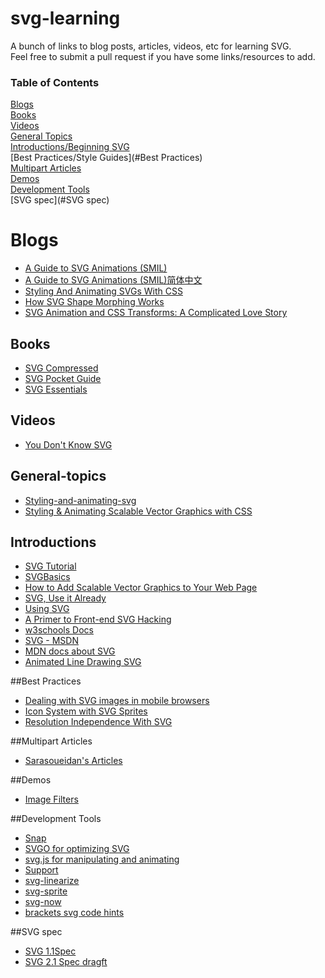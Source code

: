 svg-learning
============

A bunch of links to blog posts, articles, videos, etc for learning SVG.   
Feel free to submit a pull request if you have some links/resources to add.  


### Table of Contents
[Blogs](#blogs)  
[Books](#books)  
[Videos](#videos)  
[General Topics](#general-topics)  
[Introductions/Beginning SVG](#introductions)   
[Best Practices/Style Guides](#Best Practices)  
[Multipart Articles](#multipart-articles)  
[Demos](#demos)  
[Development Tools](#development-tools)  
[SVG spec](#SVG spec)  


# Blogs
- [A Guide to SVG Animations (SMIL)](http://css-tricks.com/guide-svg-animations-smil/)  
- [A Guide to SVG Animations (SMIL)简体中文](https://github.com/fengshuo/svg-animation/blob/master/README.md)  
- [Styling And Animating SVGs With CSS](http://www.smashingmagazine.com/2014/11/03/styling-and-animating-svgs-with-css/)  
- [How SVG Shape Morphing Works](http://css-tricks.com/svg-shape-morphing-works/)  
- [SVG Animation and CSS Transforms: A Complicated Love Story](http://css-tricks.com/svg-animation-on-css-transforms/)



## Books
- [SVG Compressed](http://jenkov.com/books/svg/index.html)
- [SVG Pocket Guide](http://svgpocketguide.com/book/)  
- [SVG Essentials](http://www.amazon.com/SVG-Essentials-J-David-Eisenberg/dp/1449374352/ref=sr_1_1?s=books&ie=UTF8&qid=1415260285&sr=1-1&keywords=svg+essentials)  


## Videos
- [You Don't Know SVG](https://www.youtube.com/watch?v=SeLOt_BRAqc)



## General-topics
- [Styling-and-animating-svg](http://slides.com/sarasoueidan/)
- [Styling & Animating Scalable Vector Graphics with CSS](http://razvancaliman.com/fowd-nyc-2014/)



## Introductions
- [SVG Tutorial](http://tutorials.jenkov.com/svg/index.html)
- [SVGBasics](http://www.svgbasics.com/)
- [How to Add Scalable Vector Graphics to Your Web Page](http://www.sitepoint.com/add-svg-to-web-page/)
- [SVG, Use it Already](http://dbushell.com/2012/04/03/svg-use-it-already/)
- [Using SVG](http://css-tricks.com/using-svg/)
- [A Primer to Front-end SVG Hacking](http://dbushell.com/2013/02/04/a-primer-to-front-end-svg-hacking/)
- [w3schools Docs](http://www.w3schools.com/svg/)
- [SVG - MSDN](http://msdn.microsoft.com/en-us/library/ie/gg589525(v=vs.85).aspx)
- [MDN docs about SVG](https://developer.mozilla.org/en-US/docs/Web/SVG)  
- [Animated Line Drawing SVG](http://jakearchibald.com/2013/animated-line-drawing-svg/)


##Best Practices
- [Dealing with SVG images in mobile browsers](http://kristerkari.github.io/adventures-in-webkit-land/blog/2013/03/08/dealing-with-svg-images-in-mobile-browsers/)
- [Icon System with SVG Sprites](http://css-tricks.com/svg-sprites-use-better-icon-fonts/)
- [Resolution Independence With SVG](http://www.smashingmagazine.com/2012/01/16/resolution-independence-with-svg/)



##Multipart Articles
- [Sarasoueidan's Articles](http://sarasoueidan.com/articles.html)



##Demos
- [Image Filters](http://svgjs.com/filter/)


##Development Tools
- [Snap](http://snapsvg.io/)  
- [SVGO for optimizing SVG](https://github.com/svg/svgo)
- [svg.js for manipulating and animating](http://svgjs.com/)
- [Support](http://caniuse.com/#search=svg)  
- [svg-linearize](https://github.com/substack/svg-linearize)  
- [svg-sprite](https://github.com/jkphl/svg-sprite)    
- [svg-now](https://github.com/davidderaedt/SVG-NOW)  
- [brackets svg code hints](https://github.com/sprintr/brackets-svg-code-hints)


##SVG spec
- [SVG 1.1Spec](http://www.w3.org/TR/SVG/)
- [SVG 2.1 Spec dragft](https://svgwg.org/svg2-draft/)
